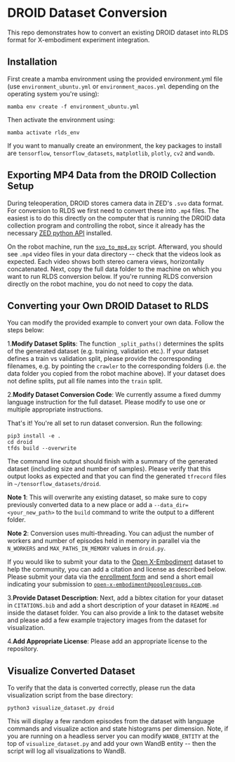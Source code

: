 # DROID Dataset Conversion

This repo demonstrates how to convert an existing DROID dataset into RLDS format for X-embodiment experiment integration.

## Installation

First create a mamba environment using the provided environment.yml file (use `environment_ubuntu.yml` or `environment_macos.yml` depending on the operating system you're using):
```
mamba env create -f environment_ubuntu.yml
```

Then activate the environment using:
```
mamba activate rlds_env
```

If you want to manually create an environment, the key packages to install are `tensorflow`, 
`tensorflow_datasets`, `matplotlib`, `plotly`, `cv2` and `wandb`.


## Exporting MP4 Data from the DROID Collection Setup

During teleoperation, DROID stores camera data in ZED's `.svo` data format. For conversion to RLDS we first need 
to convert these into `.mp4` files. The easiest is to do this directly on the computer that is running the DROID 
data collection program and controlling the robot, since it already has the necessary [ZED python API](https://www.stereolabs.com/docs/app-development/python/install)
installed.

On the robot machine, run the [`svo_to_mp4.py`](https://github.com/AlexanderKhazatsky/R2D2/blob/main/scripts/convert/svo_to_mp4.py)
script. Afterward, you should see `.mp4` video files in your data directory -- check that the videos look as expected. 
Each video shows both stereo camera views, horizontally concatenated. Next, copy the full data folder to the machine
on which you want to run RLDS conversion below. If you're running RLDS conversion directly on the robot machine, you
do not need to copy the data.


## Converting your Own DROID Dataset to RLDS

You can modify the provided example to convert your own data. Follow the steps below:

1.**Modify Dataset Splits**: The function `_split_paths()` determines the splits of the generated dataset (e.g. training, validation etc.).
If your dataset defines a train vs validation split, please provide the corresponding filenames, e.g. 
by pointing the `crawler` to the corresponding folders (i.e. the data folder you copied from the robot machine above). 
If your dataset does not define splits, put all file names into the `train` split.

2.**Modify Dataset Conversion Code**: We currently assume a fixed dummy language instruction for the full dataset. 
Please modify to use one or multiple appropriate instructions.

That's it! You're all set to run dataset conversion. Run the following:
```
pip3 install -e .
cd droid
tfds build --overwrite
```
The command line output should finish with a summary of the generated dataset (including size and number of samples). 
Please verify that this output looks as expected and that you can find the generated `tfrecord` files in `~/tensorflow_datasets/droid`.

**Note 1**: This will overwrite any existing dataset, so make sure to copy previously converted data to a new place or 
add a `--data_dir=<your_new_path>` to the `build` command to write the output to a different folder.

**Note 2**: Conversion uses multi-threading. You can adjust the number of workers and number of episodes held in memory in parallel
via the `N_WORKERS` and `MAX_PATHS_IN_MEMORY` values in `droid.py`.

If you would like to submit your data to the [Open X-Embodiment](https://robotics-transformer-x.github.io/) dataset to help the community, you can add a citation and 
license as described below. Please submit your data via the [enrollment form](https://docs.google.com/forms/d/e/1FAIpQLSeYinS_Y5Bf1ufTnlROULVquD4gw6xY_wUBssfVYkHNaPp4LQ/viewform) and send a short email indicating your submission 
to [`open-x-embodiment@googlegroups.com`](mailto:open-x-embodiment@googlegroups.com).

3.**Provide Dataset Description**: Next, add a bibtex citation for your dataset in `CITATIONS.bib` and add a short description
of your dataset in `README.md` inside the dataset folder. You can also provide a link to the dataset website and please add a
few example trajectory images from the dataset for visualization.

4.**Add Appropriate License**: Please add an appropriate license to the repository. 


## Visualize Converted Dataset
To verify that the data is converted correctly, please run the data visualization script from the base directory:
```
python3 visualize_dataset.py droid
``` 
This will display a few random episodes from the dataset with language commands and visualize action and state histograms per dimension.
Note, if you are running on a headless server you can modify `WANDB_ENTITY` at the top of `visualize_dataset.py` and 
add your own WandB entity -- then the script will log all visualizations to WandB.

